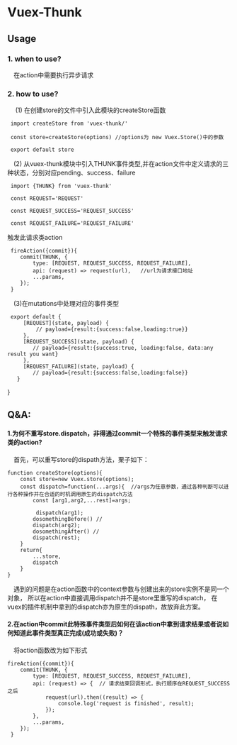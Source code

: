 Vuex-Thunk
=============

## Usage

### 1. when to use?

  &emsp;在action中需要执行异步请求

### 2. how to use?

&emsp; (1) 在创建store的文件中引入此模块的createStore函数
 
     import createStore from 'vuex-thunk/'
     
     const store=createStore(options) //options为 new Vuex.Store()中的参数

     export default store


&emsp;(2) 从vuex-thunk模块中引入THUNK事件类型,并在action文件中定义请求的三种状态，分别对应pending、success、failure  

     import {THUNK} from 'vuex-thunk'
  
     const REQUEST='REQUEST' 

     const REQUEST_SUCCESS='REQUEST_SUCCESS' 

     const REQUEST_FAILURE='REQUEST_FAILURE' 

触发此请求类action

     fireAction({commit}){
        commit(THUNK, {
            type: [REQUEST, REQUEST_SUCCESS, REQUEST_FAILURE],
            api: (request) => request(url),   //url为请求接口地址
            ...params,
        });
     }

&emsp;(3)在mutations中处理对应的事件类型

     export default {
         [REQUEST](state, payload) {
             // payload={result:{success:false,loading:true}}
         },
         [REQUEST_SUCCESS](state, payload) {
            // payload={result:{success:true, loading:false, data:any result you want}
         },
         [REQUEST_FAILURE](state, payload) {
            // payload={result:{success:false,loading:false}}
       }
}

## Q&A:
#### 1.为何不重写store.dispatch，非得通过commit一个特殊的事件类型来触发请求类的action?

&emsp;首先，可以重写store的dispath方法，栗子如下：

    function createStore(options){
        const store=new Vuex.store(options);
        const dispatch=function(...args){  //args为任意参数，通过各种判断可以进行各种操作并在合适的时机调用原生的dispatch方法
            const [arg1,arg2,...rest]=args;

             dispatch(arg1);
            dosomethingBefore() //
            dispatch(arg2);
            dosomethingAfter() //
            dispatch(rest);
        }
        return{
            ...store,
            dispatch
        }
    }

 &emsp;遇到的问题是在action函数中的context参数与创建出来的store实例不是同一个对象， 所以在action中直接调用dispatch并不是store里重写的dispatch，
 在vuex的插件机制中拿到的dispatch亦为原生的dispath，故放弃此方案。  


#### 2.在action中commit此特殊事件类型后如何在该action中拿到请求结果或者说如何知道此事件类型真正完成(成功或失败)？

 &emsp;将action函数改为如下形式

    fireAction({commit}){
        commit(THUNK, {
            type: [REQUEST, REQUEST_SUCCESS, REQUEST_FAILURE],
            api: (request) => {  // 请求结束回调形式，执行顺序在REQUEST_SUCCESS之后
                request(url).then((result) => {
                    console.log('request is finished', result);
                });
            },
            ...params,
        });
     }
